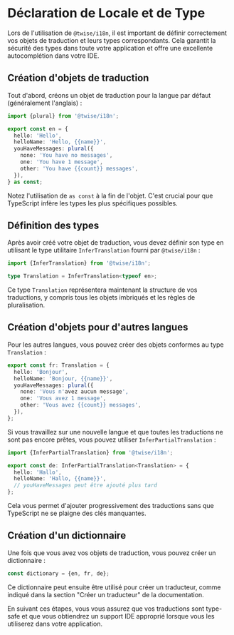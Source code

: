 # Déclaration de Locale et de Type

Lors de l'utilisation de `@twise/i18n`, il est important de définir correctement vos objets de traduction et leurs types correspondants. Cela garantit la sécurité des types dans toute votre application et offre une excellente autocomplétion dans votre IDE.

## Création d'objets de traduction

Tout d'abord, créons un objet de traduction pour la langue par défaut (généralement l'anglais) :

```typescript
import {plural} from '@twise/i18n';

export const en = {
  hello: 'Hello',
  helloName: 'Hello, {{name}}',
  youHaveMessages: plural({
    none: 'You have no messages',
    one: 'You have 1 message',
    other: 'You have {{count}} messages',
  }),
} as const;
```

Notez l'utilisation de `as const` à la fin de l'objet. C'est crucial pour que TypeScript infère les types les plus spécifiques possibles.

## Définition des types

Après avoir créé votre objet de traduction, vous devez définir son type en utilisant le type utilitaire `InferTranslation` fourni par `@twise/i18n` :

```typescript
import {InferTranslation} from '@twise/i18n';

type Translation = InferTranslation<typeof en>;
```

Ce type `Translation` représentera maintenant la structure de vos traductions, y compris tous les objets imbriqués et les règles de pluralisation.

## Création d'objets pour d'autres langues

Pour les autres langues, vous pouvez créer des objets conformes au type `Translation` :

```typescript
export const fr: Translation = {
  hello: 'Bonjour',
  helloName: 'Bonjour, {{name}}',
  youHaveMessages: plural({
    none: 'Vous n'avez aucun message',
    one: 'Vous avez 1 message',
    other: 'Vous avez {{count}} messages',
  }),
};
```

Si vous travaillez sur une nouvelle langue et que toutes les traductions ne sont pas encore prêtes, vous pouvez utiliser `InferPartialTranslation` :

```typescript
import {InferPartialTranslation} from '@twise/i18n';

export const de: InferPartialTranslation<Translation> = {
  hello: 'Hallo',
  helloName: 'Hallo, {{name}}',
  // youHaveMessages peut être ajouté plus tard
};
```

Cela vous permet d'ajouter progressivement des traductions sans que TypeScript ne se plaigne des clés manquantes.

## Création d'un dictionnaire

Une fois que vous avez vos objets de traduction, vous pouvez créer un dictionnaire :

```typescript
const dictionary = {en, fr, de};
```

Ce dictionnaire peut ensuite être utilisé pour créer un traducteur, comme indiqué dans la section "Créer un traducteur" de la documentation.

En suivant ces étapes, vous vous assurez que vos traductions sont type-safe et que vous obtiendrez un support IDE approprié lorsque vous les utiliserez dans votre application.
